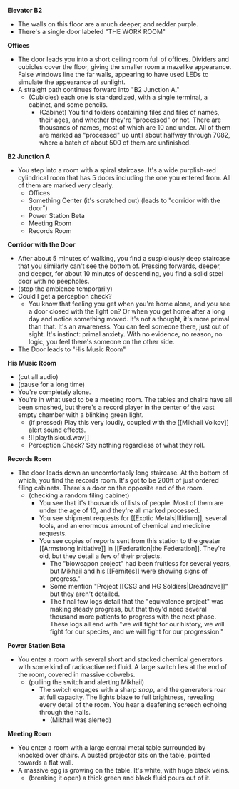 **Elevator B2**
- The walls on this floor are a much deeper, and redder purple. 
- There's a single door labeled "THE WORK ROOM"

**Offices**
- The door leads you into a short ceiling room full of offices. Dividers and cubicles cover the floor, giving the smaller room a mazelike appearance. False windows line the far walls, appearing to have used LEDs to simulate the appearance of sunlight. 
- A straight path continues forward into "B2 Junction A."
	- (Cubicles) each one is standardized, with a single terminal, a cabinet, and some pencils. 
		- (Cabinet) You find folders containing files and files of names, their ages, and whether they're "processed" or not. There are thousands of names, most of which are 10 and under. All of them are marked as "processed" up until about halfway through 7082, where a batch of about 500 of them are unfinished. 

**B2 Junction A**
- You step into a room with a spiral staircase. It's a wide purplish-red cylindrical room that has 5 doors including the one you entered from. All of them are marked very clearly.
	- Offices
	- Something Center (it's scratched out) (leads to "corridor with the door")
	- Power Station Beta
	- Meeting Room
	- Records Room

**Corridor with the Door**
- After about 5 minutes of walking, you find a suspiciously deep staircase that you similarly can't see the bottom of. Pressing forwards, deeper, and deeper, for about 10 minutes of descending, you find a solid steel door with no peepholes. 
- (stop the ambience temporarily)
- Could I get a perception check?
	- You know that feeling you get when you're home alone, and you see a door closed with the light on? Or when you get home after a long day and notice something moved. It's not a thought, it's more primal than that. It's an awareness. You can feel someone there, just out of sight. It's instinct: primal anxiety. With no evidence, no reason, no logic, you feel there's someone on the other side. 
- The Door leads to "His Music Room"

**His Music Room**
- (cut all audio)
- (pause for a long time)
- You're completely alone.
- You're in what used to be a meeting room. The tables and chairs have all been smashed, but there's a record player in the center of the vast empty chamber with a blinking green light.
	- (if pressed) Play this very loudly, coupled with the [[Mikhail Volkov]] alert sound effects. 
	- ![[playthisloud.wav]]
	- Perception Check? Say nothing regardless of what they roll. 

**Records Room**
- The door leads down an uncomfortably long staircase. At the bottom of which, you find the records room. It's got to be 200ft of just ordered filing cabinets. There's a door on the opposite end of the room. 
	- (checking a random filing cabinet) 
		- You see that it's thousands of lists of people. Most of them are under the age of 10, and they're all marked processed. 
		- You see shipment requests for [[Exotic Metals|Illidium]], several tools, and an enormous amount of chemical and medicine requests. 
		- You see copies of reports sent from this station to the greater [[Armstrong Initiative]] in [[Federation|the Federation]]. They're old, but they detail a few of their projects. 
			- The "bioweapon project" had been fruitless for several years, but Mikhail and his [[Fernites]] were showing signs of progress." 
			- Some mention "Project [[CSG and HG Soldiers|Dreadnave]]" but they aren't detailed. 
			- The final few logs detail that the "equivalence project" was making steady progress, but that they'd need several thousand more patients to progress with the next phase. These logs all end with "we will fight for our history, we will fight for our species, and we will fight for our progression."

**Power Station Beta**
- You enter a room with several short and stacked chemical generators with some kind of radioactive red fluid. A large switch lies at the end of the room, covered in massive cobwebs. 
	- (pulling the switch and alerting Mikhail)
		- The switch engages with a sharp _snap_, and the generators roar at full capacity. The lights blaze to full brightness, revealing every detail of the room. You hear a deafening screech echoing through the halls. 
			- (Mikhail was alerted)

**Meeting Room**
- You enter a room with a large central metal table surrounded by knocked over chairs. A busted projector sits on the table, pointed towards a flat wall. 
- A massive egg is growing on the table. It's white, with huge black veins.
	- (breaking it open) a thick green and black fluid pours out of it. 